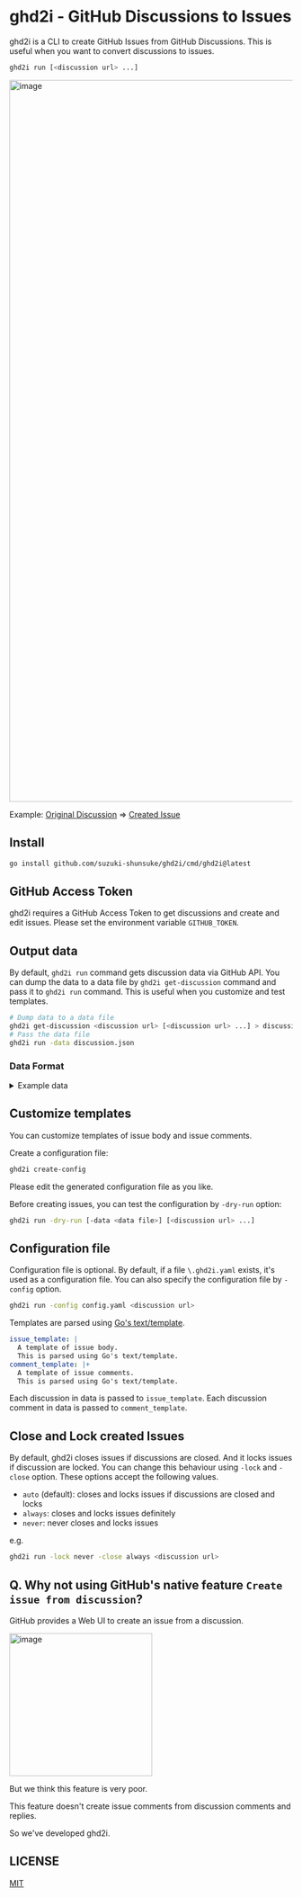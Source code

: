# ghd2i - GitHub Discussions to Issues

ghd2i is a CLI to create GitHub Issues from GitHub Discussions.
This is useful when you want to convert discussions to issues.

```sh
ghd2i run [<discussion url> ...]
```

<img width="1284" alt="image" src="https://github.com/user-attachments/assets/148dfbeb-7833-4e50-bacc-b90c74161fd5">

Example: [Original Discussion](https://github.com/suzuki-shunsuke/test-ghd2i/discussions/1) => [Created Issue](https://github.com/suzuki-shunsuke/test-ghd2i/issues/2)

## Install

```sh
go install github.com/suzuki-shunsuke/ghd2i/cmd/ghd2i@latest
```

## GitHub Access Token

ghd2i requires a GitHub Access Token to get discussions and create and edit issues.
Please set the environment variable `GITHUB_TOKEN`.

## Output data

By default, `ghd2i run` command gets discussion data via GitHub API.
You can dump the data to a data file by `ghd2i get-discussion` command and pass it to `ghd2i run` command.
This is useful when you customize and test templates.

```sh
# Dump data to a data file
ghd2i get-discussion <discussion url> [<discussion url> ...] > discussion.json
# Pass the data file
ghd2i run -data discussion.json
```

### Data Format

<details>
<summary>Example data</summary>

```json
{
  "Discussions": [
    {
      "ID": "D_kwDODTmpTc4APQPc",
      "Title": "test",
      "Body": "test discussion",
      "URL": "https://github.com/suzuki-shunsuke/test-github-action/discussions/54",
      "ClosedAt": "2024-12-02T22:44:10Z",
      "CreatedAt": "2022-04-10T01:15:58Z",
      "UpdatedAt": "2024-12-02T22:44:27Z",
      "AnswerChosenAt": "2022-04-10T01:24:57Z",
      "UpvoteCount": 1,
      "Repo": {
        "Owner": "suzuki-shunsuke",
        "Name": "test-github-action"
      },
      "Author": {
        "Login": "suzuki-shunsuke",
        "AvatarURL": "https://avatars.githubusercontent.com/u/13323303?u=afedf0091bfd70a6a79c55f6aca781c94cb862f7\u0026v=4"
      },
      "Category": {
        "Name": "Q\u0026A",
        "Emoji": ":pray:"
      },
      "Comments": [
        {
          "ID": "DC_kwDODTmpTc4AJrky",
          "Body": "test comment",
          "URL": "https://github.com/suzuki-shunsuke/test-github-action/discussions/54#discussioncomment-2537778",
          "Author": {
            "Login": "suzuki-shunsuke",
            "AvatarURL": "https://avatars.githubusercontent.com/u/13323303?u=afedf0091bfd70a6a79c55f6aca781c94cb862f7\u0026v=4"
          },
          "CreatedAt": "2022-04-10T01:19:33Z",
          "Reactions": {
            "👍": {
              "Emoji": "👍",
              "Count": 1
            },
            "😕": {
              "Emoji": "😕",
              "Count": 1
            }
          },
          "Replies": [
            {
              "ID": "DC_kwDODTmpTc4AJrk2",
              "Body": "test reply",
              "URL": "https://github.com/suzuki-shunsuke/test-github-action/discussions/54#discussioncomment-2537782",
              "UpvoteCount": 0,
              "Reactions": {},
              "Author": {
                "Login": "suzuki-shunsuke",
                "AvatarURL": "https://avatars.githubusercontent.com/u/13323303?u=afedf0091bfd70a6a79c55f6aca781c94cb862f7\u0026v=4"
              },
              "CreatedAt": "2022-04-10T01:21:03Z",
              "IsAnswer": false,
              "IsMinimized": false
            }
          ],
          "UpvoteCount": 1,
          "IsAnswer": true,
          "IsMinimized": false
        },
        {
          "ID": "DC_kwDODTmpTc4AJtD_",
          "Body": "test comment 2",
          "URL": "https://github.com/suzuki-shunsuke/test-github-action/discussions/54#discussioncomment-2543871",
          "Author": {
            "Login": "suzuki-shunsuke",
            "AvatarURL": "https://avatars.githubusercontent.com/u/13323303?u=afedf0091bfd70a6a79c55f6aca781c94cb862f7\u0026v=4"
          },
          "CreatedAt": "2022-04-11T11:07:27Z",
          "Reactions": {},
          "Replies": [],
          "UpvoteCount": 1,
          "IsAnswer": false,
          "IsMinimized": false
        }
      ],
      "Labels": [
        "foo",
        "aws/terraform-ci"
      ],
      "Answer": {
        "ID": "DC_kwDODTmpTc4AJrky",
        "Body": "test comment",
        "CreatedAt": "2022-04-10T01:19:33Z",
        "UpvoteCount": 1,
        "Author": {
          "Login": "suzuki-shunsuke",
          "AvatarURL": "https://avatars.githubusercontent.com/u/13323303?u=afedf0091bfd70a6a79c55f6aca781c94cb862f7\u0026v=4"
        },
        "Reactions": {
          "👍": {
            "Emoji": "👍",
            "Count": 1
          },
          "😕": {
            "Emoji": "😕",
            "Count": 1
          }
        }
      },
      "Reactions": {},
      "Locked": true,
      "Closed": true
    }
  ]
}
```

</details>

## Customize templates

You can customize templates of issue body and issue comments.

Create a configuration file:

```sh
ghd2i create-config
```

Please edit the generated configuration file as you like.

Before creating issues, you can test the configuration by `-dry-run` option:

```sh
ghd2i run -dry-run [-data <data file>] [<discussion url> ...]
```

## Configuration file

Configuration file is optional.
By default, if a file `\.ghd2i.yaml` exists, it's used as a configuration file.
You can also specify the configuration file by `-config` option.

```sh
ghd2i run -config config.yaml <discussion url>
```

Templates are parsed using [Go's text/template](https://pkg.go.dev/text/template).

```yaml
issue_template: |
  A template of issue body.
  This is parsed using Go's text/template.
comment_template: |+
  A template of issue comments.
  This is parsed using Go's text/template.
```

Each discussion in data is passed to `issue_template`.
Each discussion comment in data is passed to `comment_template`.

## Close and Lock created Issues

By default, ghd2i closes issues if discussions are closed.
And it locks issues if discussion are locked.
You can change this behaviour using `-lock` and `-close` option.
These options accept the following values.

- `auto` (default): closes and locks issues if discussions are closed and locks
- `always`: closes and locks issues definitely
- `never`: never closes and locks issues

e.g.

```sh
ghd2i run -lock never -close always <discussion url>
```

## Q. Why not using GitHub's native feature `Create issue from discussion`?

GitHub provides a Web UI to create an issue from a discussion.

<img width="254" alt="image" src="https://github.com/user-attachments/assets/2899fc15-3c6b-4ea0-8d3a-65d162032c67">

But we think this feature is very poor.

This feature doesn't create issue comments from discussion comments and replies.

So we've developed ghd2i.

## LICENSE

[MIT](LICENSE)

